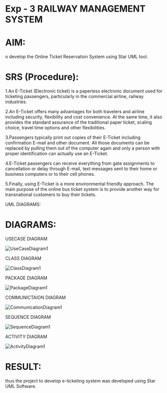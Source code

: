 # Exp - 3 RAILWAY MANAGEMENT SYSTEM

# AIM:
o develop the Online Ticket Reservation System using Star UML tool.
# SRS (Procedure):
1.An E-Ticket (Electronic ticket) is a paperless electronic document used for ticketing passengers, particularly in the commercial airline, railway industries.

2.An E-Ticket offers many advantages for both travelers and airline including security, flexibility and cost convenience. At the same time, it also provides the standard assurance of the traditional paper ticket, scaling choice, travel time options and other flexibilities.

3.Passengers typically print out copies of their E-Ticket including confirmation E-mail and other document. All those documents can be replaced by pulling them out of the computer again and only a person with proper identification can actually use an E-Ticket.

4.E-Ticket passengers can receive everything from gate assignments to cancellation or delay through E-mail, text messages sent to their home or business computers or to their cell phones.

5.Finally, using E-Ticket is a more environmental friendly approach. The main purpose of the online bus ticket system is to provide another way for transnational customers to buy their tickets.

UML DIAGRAMS:
# DIAGRAMS:
USECASE DIAGRAM 

![UseCaseDiagram1](https://github.com/user-attachments/assets/6d0aa5bc-d839-45f3-8444-fd3e4daf5021)

CLASS DIAGRAM

![ClassDiagram1](https://github.com/user-attachments/assets/d43172f8-b5d3-4c71-8e9f-4fc0328d57c3)

PACKAGE DIAGRAM

![PackageDiagram1](https://github.com/user-attachments/assets/bc1293af-9cce-4129-aa92-caa4d3858e8f)


COMMUNICTAION DIAGRAM

![CommunicationDiagram1](https://github.com/user-attachments/assets/0cfc4262-9228-45ab-a728-32eeef88f788)

SEQUENCE DIAGRAM

![SequenceDiagram1](https://github.com/user-attachments/assets/b6c3282b-b2c9-4f55-b90f-919f09bf0ec6)

ACTIVITY DIAGRAM

![ActivityDiagram1](https://github.com/user-attachments/assets/32e90153-0bca-4398-8ef8-4700ba1f3bb7)


# RESULT:
thus the project to develop e-ticketing system was developed using Star UML Software.
